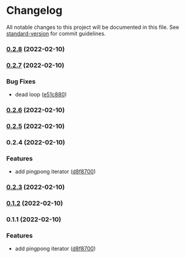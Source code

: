 # Changelog

All notable changes to this project will be documented in this file. See [standard-version](https://github.com/conventional-changelog/standard-version) for commit guidelines.

### [0.2.8](https://github.com/zzzgit/marga/compare/v0.2.7...v0.2.8) (2022-02-10)

### [0.2.7](https://github.com/zzzgit/marga/compare/v0.2.6...v0.2.7) (2022-02-10)


### Bug Fixes

* dead loop ([e51c880](https://github.com/zzzgit/marga/commit/e51c880c507e6a01b9bd9da0230e242707bb8d16))

### [0.2.6](https://github.com/zzzgit/marga/compare/v0.2.5...v0.2.6) (2022-02-10)

### [0.2.5](https://github.com/zzzgit/marga/compare/v0.2.4...v0.2.5) (2022-02-10)

### 0.2.4 (2022-02-10)


### Features

* add pingpong iterator ([d8f8700](https://github.com/zzzgit/marga/commit/d8f8700a72572ac0590bbbc395c0f2e2eb8fe49c))

### [0.2.3](https://github.com/zzzgit/marga/compare/v0.1.2...v0.2.3) (2022-02-10)

### [0.1.2](https://github.com/zzzgit/marga/compare/v0.1.1...v0.1.2) (2022-02-10)

### 0.1.1 (2022-02-10)


### Features

* add pingpong iterator ([d8f8700](https://github.com/zzzgit/marga/commit/d8f8700a72572ac0590bbbc395c0f2e2eb8fe49c))
